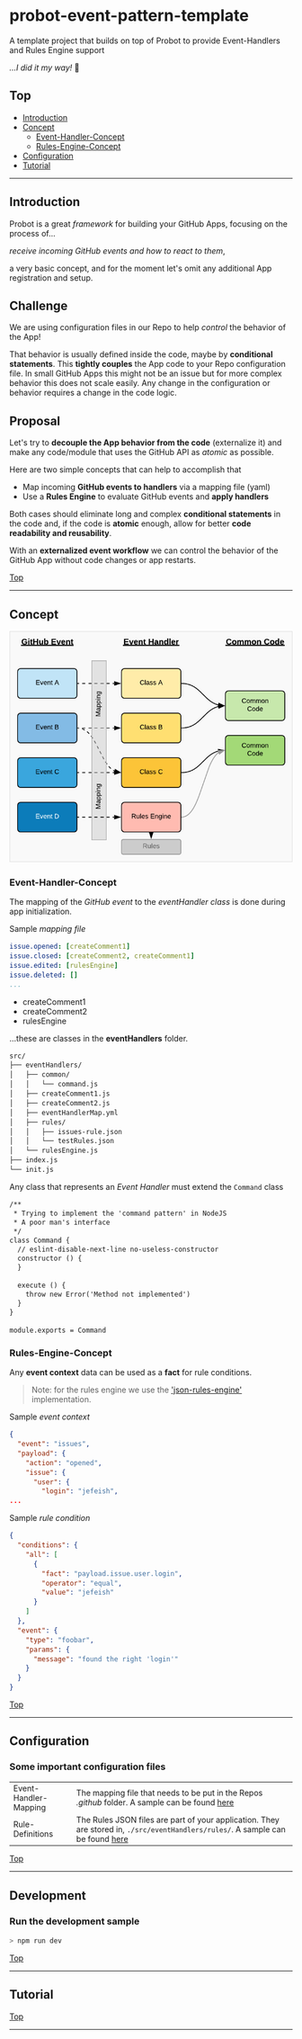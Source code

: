 # probot-event-pattern-template

A template project that builds on top of Probot to provide Event-Handlers and Rules Engine support

*...I did it my way!* :microphone:

## Top

- [Introduction](#Introduction)
- [Concept](#Concept)
  - [Event-Handler-Concept](#Event-Handler-Concept)
  - [Rules-Engine-Concept](#Rules-Engine-Concept)
- [Configuration](#Configuration)
- [Tutorial](#Tutorial)

---

## Introduction

Probot is a great _framework_ for building your GitHub Apps, focusing on the process of...

*receive incoming GitHub events and how to react to them*,

a very basic concept, and for the moment let's omit any additional App registration and setup.

## Challenge

We are using configuration files in our Repo to help _control_ the behavior of the App!

That behavior is usually defined inside the code, maybe by **conditional statements**. This **tightly couples** the App code to your Repo configuration file.
In small GitHub Apps this might not be an issue but for more complex behavior this does not scale easily. Any change in the configuration or behavior requires a change in the code logic.

## Proposal

Let's try to **decouple the App behavior from the code** (externalize it) and make any code/module that uses the GitHub API as _atomic_ as possible.

Here are two simple concepts that can help to accomplish that

- Map incoming **GitHub events to handlers** via a mapping file (yaml)
- Use a **Rules Engine** to evaluate GitHub events and **apply handlers**

Both cases should eliminate long and complex **conditional statements** in the code and, if the code is **atomic** enough, allow for better **code readability and reusability**.

With an **externalized event workflow** we can control the behavior of the GitHub App without code changes or app restarts.

[Top](#Top)

---

## Concept

![concept](docs/pattern.png)

### Event-Handler-Concept

The mapping of the _GitHub event_ to the _eventHandler class_ is done during app initialization.

Sample _mapping file_

```yaml
issue.opened: [createComment1]
issue.closed: [createComment2, createComment1]
issue.edited: [rulesEngine]
issue.deleted: []
...
```

- createComment1
- createComment2
- rulesEngine

...these are classes in the **eventHandlers** folder.

```bash
src/
├── eventHandlers/
│   ├── common/
│   │   └── command.js
│   ├── createComment1.js
│   ├── createComment2.js
│   ├── eventHandlerMap.yml
│   ├── rules/
│   │   ├── issues-rule.json
│   │   └── testRules.json
│   └── rulesEngine.js
├── index.js
└── init.js
```

Any class that represents an _Event Handler_ must extend the `Command` class

```node
/**
 * Trying to implement the 'command pattern' in NodeJS
 * A poor man's interface
 */
class Command {
  // eslint-disable-next-line no-useless-constructor
  constructor () {
  }

  execute () {
    throw new Error('Method not implemented')
  }
}

module.exports = Command
```

### Rules-Engine-Concept

Any **event context** data can be used as a **fact** for rule conditions.

> Note: for the rules engine we use the ['json-rules-engine'](https://github.com/CacheControl/json-rules-engine) implementation.

Sample _event context_

```json
{
  "event": "issues",
  "payload": {
    "action": "opened",
    "issue": {
      "user": {
        "login": "jefeish",
...
```

Sample _rule condition_

```json
{
  "conditions": {
    "all": [
      {
        "fact": "payload.issue.user.login",
        "operator": "equal",
        "value": "jefeish"
      }
    ]
  },
  "event": {
    "type": "foobar",
    "params": {
      "message": "found the right 'login'"
    }
  }
}
```

[Top](#Top)

---

## Configuration

### Some important configuration files

| | |
|---|---|
| Event-Handler-Mapping | The mapping file that needs to be put in the Repos *.github* folder. A sample can be found [here](./src/eventHandlers/eventHandlerMap.yml) |
| Rule-Definitions | The Rules JSON files are part of your application. They are stored in, `./src/eventHandlers/rules/`. A sample can be found [here ](./src/eventHandlers/rules/issues-rule.json) |

[Top](#Top)

---

## Development

### Run the development sample

```bash
> npm run dev
```

[Top](#Top)

---

## Tutorial

[Top](#Top)

---
